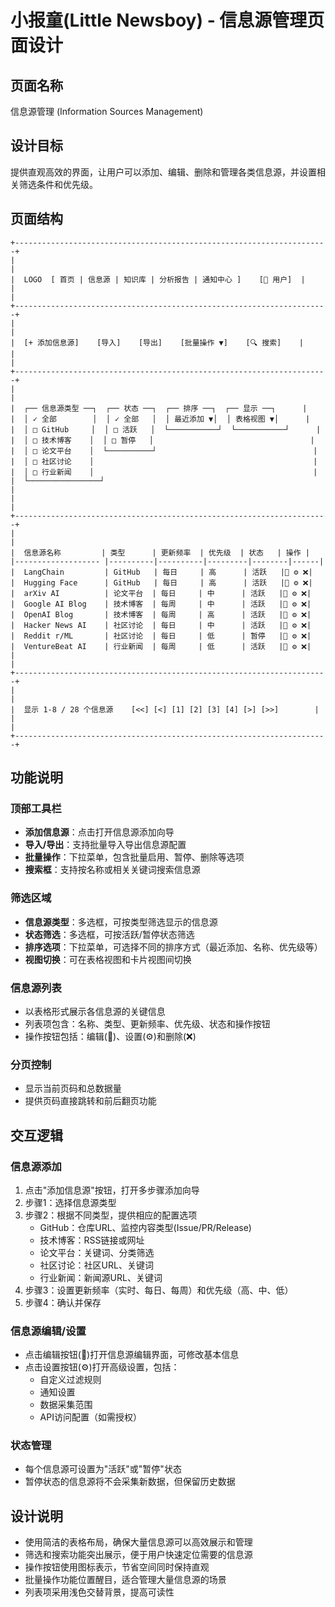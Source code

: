 # 小报童(Little Newsboy) - 信息源管理页面设计

## 页面名称
信息源管理 (Information Sources Management)

## 设计目标
提供直观高效的界面，让用户可以添加、编辑、删除和管理各类信息源，并设置相关筛选条件和优先级。

## 页面结构

```
+----------------------------------------------------------------------+
|                                                                      |
|  LOGO  [ 首页 | 信息源 | 知识库 | 分析报告 | 通知中心 ]    [👤 用户]  |
|                                                                      |
+----------------------------------------------------------------------+
|                                                                      |
|  [+ 添加信息源]    [导入]    [导出]    [批量操作 ▼]    [🔍 搜索]    |
|                                                                      |
+----------------------------------------------------------------------+
|                                                                      |
|  ┌── 信息源类型 ──┐  ┌── 状态 ──┐  ┌── 排序 ──┐  ┌── 显示 ──┐      |
|  │ ✓ 全部        │  │ ✓ 全部   │  │ 最近添加 ▼│  │ 表格视图 ▼│      |
|  │ □ GitHub     │  │ □ 活跃   │  └───────────┘  └───────────┘      |
|  │ □ 技术博客    │  │ □ 暂停   │                                   |
|  │ □ 论文平台    │  └──────────┘                                   |
|  │ □ 社区讨论    │                                                 |
|  │ □ 行业新闻    │                                                 |
|  └────────────────┘                                                 |
|                                                                      |
+----------------------------------------------------------------------+
|                                                                      |
|  信息源名称         | 类型      | 更新频率  | 优先级  | 状态   | 操作 |
|------------------- |----------|----------|---------|--------|------|
|  LangChain         | GitHub   | 每日     | 高      | 活跃   |📝 ⚙️ ❌|
|  Hugging Face      | GitHub   | 每日     | 高      | 活跃   |📝 ⚙️ ❌|
|  arXiv AI          | 论文平台  | 每日     | 中      | 活跃   |📝 ⚙️ ❌|
|  Google AI Blog    | 技术博客  | 每周     | 中      | 活跃   |📝 ⚙️ ❌|
|  OpenAI Blog       | 技术博客  | 每周     | 高      | 活跃   |📝 ⚙️ ❌|
|  Hacker News AI    | 社区讨论  | 每日     | 中      | 活跃   |📝 ⚙️ ❌|
|  Reddit r/ML       | 社区讨论  | 每日     | 低      | 暂停   |📝 ⚙️ ❌|
|  VentureBeat AI    | 行业新闻  | 每周     | 低      | 活跃   |📝 ⚙️ ❌|
|                                                                      |
+----------------------------------------------------------------------+
|                                                                      |
|  显示 1-8 / 28 个信息源    [<<] [<] [1] [2] [3] [4] [>] [>>]        |
|                                                                      |
+----------------------------------------------------------------------+
```

## 功能说明

### 顶部工具栏
- **添加信息源**：点击打开信息源添加向导
- **导入/导出**：支持批量导入导出信息源配置
- **批量操作**：下拉菜单，包含批量启用、暂停、删除等选项
- **搜索框**：支持按名称或相关关键词搜索信息源

### 筛选区域
- **信息源类型**：多选框，可按类型筛选显示的信息源
- **状态筛选**：多选框，可按活跃/暂停状态筛选
- **排序选项**：下拉菜单，可选择不同的排序方式（最近添加、名称、优先级等）
- **视图切换**：可在表格视图和卡片视图间切换

### 信息源列表
- 以表格形式展示各信息源的关键信息
- 列表项包含：名称、类型、更新频率、优先级、状态和操作按钮
- 操作按钮包括：编辑(📝)、设置(⚙️)和删除(❌)

### 分页控制
- 显示当前页码和总数据量
- 提供页码直接跳转和前后翻页功能

## 交互逻辑

### 信息源添加
1. 点击"添加信息源"按钮，打开多步骤添加向导
2. 步骤1：选择信息源类型
3. 步骤2：根据不同类型，提供相应的配置选项
   - GitHub：仓库URL、监控内容类型(Issue/PR/Release)
   - 技术博客：RSS链接或网址
   - 论文平台：关键词、分类筛选
   - 社区讨论：社区URL、关键词
   - 行业新闻：新闻源URL、关键词
4. 步骤3：设置更新频率（实时、每日、每周）和优先级（高、中、低）
5. 步骤4：确认并保存

### 信息源编辑/设置
- 点击编辑按钮(📝)打开信息源编辑界面，可修改基本信息
- 点击设置按钮(⚙️)打开高级设置，包括：
  - 自定义过滤规则
  - 通知设置
  - 数据采集范围
  - API访问配置（如需授权）

### 状态管理
- 每个信息源可设置为"活跃"或"暂停"状态
- 暂停状态的信息源将不会采集新数据，但保留历史数据

## 设计说明
- 使用简洁的表格布局，确保大量信息源可以高效展示和管理
- 筛选和搜索功能突出展示，便于用户快速定位需要的信息源
- 操作按钮使用图标表示，节省空间同时保持直观
- 批量操作功能位置醒目，适合管理大量信息源的场景
- 列表项采用浅色交替背景，提高可读性 